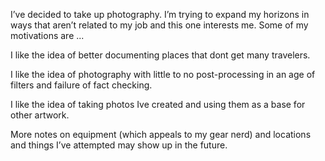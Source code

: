 I’ve decided to take up photography. I’m trying to expand my horizons in ways that aren’t related to my job and this one interests me. Some of my motivations are ...

I like the idea of better documenting places that dont get many travelers. 

I like the idea of photography with little to no post-processing in an age of filters and failure of fact checking.

I like the idea of taking photos Ive created and using them as a base for other artwork. 

More notes on equipment (which appeals to my gear nerd) and locations and things I’ve attempted may show up in the future. 